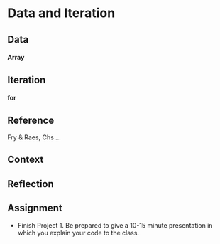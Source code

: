 # Data and Iteration



## Data

#### Array


## Iteration

#### for

## Reference

Fry & Raes, Chs ...


## Context


## Reflection


## Assignment


- Finish Project 1. Be prepared to give a 10-15 minute presentation in which you explain your code to the class.

